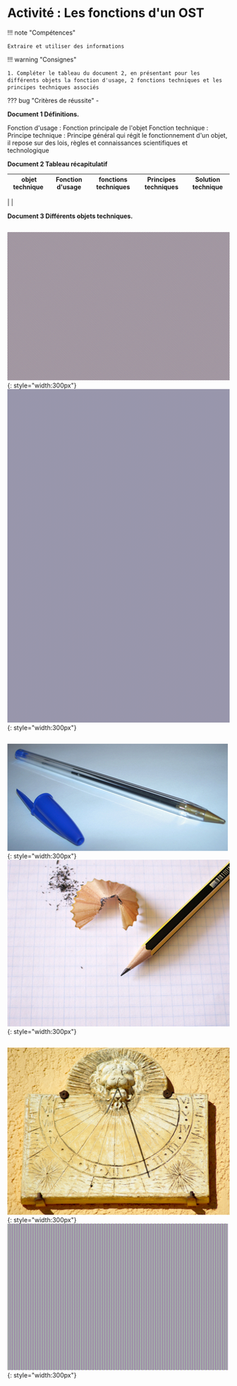 # Activité : Les fonctions d'un OST

!!! note "Compétences"

    Extraire et utiliser des informations 

!!! warning "Consignes"

    1. Compléter le tableau du document 2, en présentant pour les différents objets la fonction d'usage, 2 fonctions techniques et les principes techniques associés
    
??? bug "Critères de réussite"
    - 



<div markdown style="page-break-after: always;">



**Document 1 Définitions.**

Fonction d'usage : Fonction principale de l'objet
Fonction technique : 
Principe technique : Principe général qui régit le fonctionnement d'un objet, il repose sur des lois, règles et connaissances scientifiques et technologique



**Document 2 Tableau récapitulatif**

| objet technique | Fonction d'usage | fonctions techniques | Principes techniques | Solution technique |
|---------------------|-----------------------|-------------------------------|------------------------------|-
| 
|

</div>

<div markdown style="page-break-after: always;">


**Document 3 Différents objets techniques.**

<div markdown style="display: flex; flex-direction:row" > 

![Vélo avec des freins à patins](pictures/velo_patins.png){: style="width:300px"}
![Vélo électrique avec des freins à disques](pictures/velo_disques.png){: style="width:300px"}
</div>

<div markdown style="display: flex; flex-direction:row" > 

![stylo bille](pictures/styloBille.png){: style="width:300px"}
![Crayon à papier](pictures/crayonPapier.png){: style="width:300px"}
</div>

<div markdown style="display: flex; flex-direction:row" > 

![cadran solaire](pictures/cadranSolaire.png){: style="width:300px"}
![montre](pictures/montre.png){: style="width:300px"}
</div>
</div>